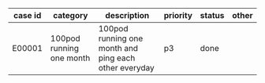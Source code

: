 | case id | category  | description                                             | priority | status | other |
|---------|-----------|---------------------------------------------------------|----------|--------|-------|
| E00001  | 100pod running one month |100pod running one month and ping each other everyday   | p3       | done   |       |
